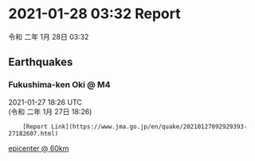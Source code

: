 # 2021-01-28 03:32 Report
令和 二年 1月 28日 03:32

## Earthquakes
### Fukushima-ken Oki @ M4
2021-01-27 18:26 UTC  
        (令和 二年 1月 27日 18:26)
  
        [Report Link](https://www.jma.go.jp/en/quake/20210127092929393-27182607.html)  
[epicenter @ 60km](https://www.google.com/maps/place/37°18'00%22+141°06'00%22/@37.3,141.1,17z/data=!3m1!4b1!4m5!3m4!1s0x0:0x0!8m2!3d37.3!4d141.1)